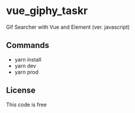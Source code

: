 # vue_giphy_taskr
Gif Searcher with Vue and Element (ver. javascript)

## Commands

* yarn install
* yarn dev
* yarn prod

## License

This code is free
